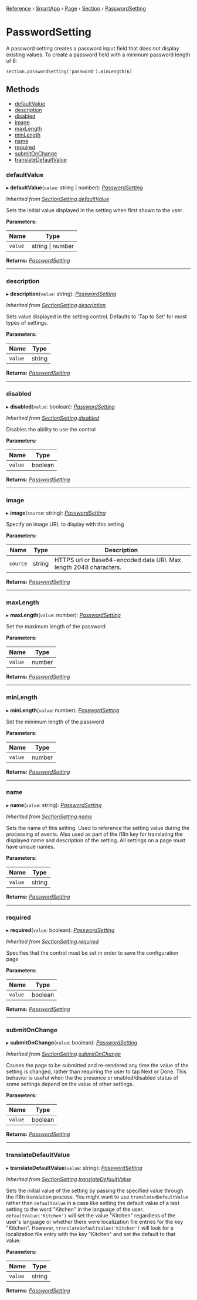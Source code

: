 [Reference](../index.md) › [SmartApp](_smart_app_d_.smartapp.md) › [Page](_pages_page_d_.page.md) › [Section](_pages_section_d_.section.md) ›  [PasswordSetting](_pages_password_setting_d_.passwordsetting.md)

# PasswordSetting

A password setting creates a password input field that does not display existing values. To create a password
field with a minimum password length of 6:
```
section.passwordSetting('password').minLength(6)
```

## Methods

* [defaultValue](_pages_password_setting_d_.passwordsetting.md#defaultvalue)
* [description](_pages_password_setting_d_.passwordsetting.md#description)
* [disabled](_pages_password_setting_d_.passwordsetting.md#disabled)
* [image](_pages_password_setting_d_.passwordsetting.md#image)
* [maxLength](_pages_password_setting_d_.passwordsetting.md#maxlength)
* [minLength](_pages_password_setting_d_.passwordsetting.md#minlength)
* [name](_pages_password_setting_d_.passwordsetting.md#name)
* [required](_pages_password_setting_d_.passwordsetting.md#required)
* [submitOnChange](_pages_password_setting_d_.passwordsetting.md#submitonchange)
* [translateDefaultValue](_pages_password_setting_d_.passwordsetting.md#translatedefaultvalue)


###  defaultValue

▸ **defaultValue**(`value`: string | number): *[PasswordSetting](_pages_password_setting_d_.passwordsetting.md)*

*Inherited from [SectionSetting](_pages_section_setting_d_.sectionsetting.md).[defaultValue](_pages_section_setting_d_.sectionsetting.md#defaultvalue)*

Sets the initial value displayed in the setting when first shown to the user.

**Parameters:**

Name | Type |
------ | ------ |
`value` | string &#124; number |

**Returns:** *[PasswordSetting](_pages_password_setting_d_.passwordsetting.md)*

___

###  description

▸ **description**(`value`: string): *[PasswordSetting](_pages_password_setting_d_.passwordsetting.md)*

*Inherited from [SectionSetting](_pages_section_setting_d_.sectionsetting.md).[description](_pages_section_setting_d_.sectionsetting.md#description)*

Sets value displayed in the setting control. Defaults to 'Tap to Set' for most types of settings.

**Parameters:**

Name | Type |
------ | ------ |
`value` | string |

**Returns:** *[PasswordSetting](_pages_password_setting_d_.passwordsetting.md)*

___

###  disabled

▸ **disabled**(`value`: boolean): *[PasswordSetting](_pages_password_setting_d_.passwordsetting.md)*

*Inherited from [SectionSetting](_pages_section_setting_d_.sectionsetting.md).[disabled](_pages_section_setting_d_.sectionsetting.md#disabled)*

Disables the ability to use the control

**Parameters:**

Name | Type |
------ | ------ |
`value` | boolean |

**Returns:** *[PasswordSetting](_pages_password_setting_d_.passwordsetting.md)*

___

###  image

▸ **image**(`source`: string): *[PasswordSetting](_pages_password_setting_d_.passwordsetting.md)*

Specify an image URL to display with this setting

**Parameters:**

Name | Type | Description |
------ | ------ | ------ |
`source` | string | HTTPS url or Base64-encoded data URI. Max length 2048 characters.  |

**Returns:** *[PasswordSetting](_pages_password_setting_d_.passwordsetting.md)*

___

###  maxLength

▸ **maxLength**(`value`: number): *[PasswordSetting](_pages_password_setting_d_.passwordsetting.md)*

Set the maximum length of the password

**Parameters:**

Name | Type |
------ | ------ |
`value` | number |

**Returns:** *[PasswordSetting](_pages_password_setting_d_.passwordsetting.md)*

___

###  minLength

▸ **minLength**(`value`: number): *[PasswordSetting](_pages_password_setting_d_.passwordsetting.md)*

Set the minimum length of the password

**Parameters:**

Name | Type |
------ | ------ |
`value` | number |

**Returns:** *[PasswordSetting](_pages_password_setting_d_.passwordsetting.md)*

___

###  name

▸ **name**(`value`: string): *[PasswordSetting](_pages_password_setting_d_.passwordsetting.md)*

*Inherited from [SectionSetting](_pages_section_setting_d_.sectionsetting.md).[name](_pages_section_setting_d_.sectionsetting.md#name)*

Sets the name of this setting. Used to reference the setting value during the processing of events. Also
used as part of the i18n key for translating the displayed name and description of the setting. All settings
on a page must have unique names.

**Parameters:**

Name | Type |
------ | ------ |
`value` | string |

**Returns:** *[PasswordSetting](_pages_password_setting_d_.passwordsetting.md)*

___

###  required

▸ **required**(`value`: boolean): *[PasswordSetting](_pages_password_setting_d_.passwordsetting.md)*

*Inherited from [SectionSetting](_pages_section_setting_d_.sectionsetting.md).[required](_pages_section_setting_d_.sectionsetting.md#required)*

Specifies that the control must be set in order to save the configuration page

**Parameters:**

Name | Type |
------ | ------ |
`value` | boolean |

**Returns:** *[PasswordSetting](_pages_password_setting_d_.passwordsetting.md)*

___

###  submitOnChange

▸ **submitOnChange**(`value`: boolean): *[PasswordSetting](_pages_password_setting_d_.passwordsetting.md)*

*Inherited from [SectionSetting](_pages_section_setting_d_.sectionsetting.md).[submitOnChange](_pages_section_setting_d_.sectionsetting.md#submitonchange)*

Causes the page to be submitted and re-rendered any time the value of the setting is changed, rather than
requiring the user to tap Next or Done. This behavior is useful when the the presence or enabled/disabled
status of some settings depend on the value of other settings.

**Parameters:**

Name | Type |
------ | ------ |
`value` | boolean |

**Returns:** *[PasswordSetting](_pages_password_setting_d_.passwordsetting.md)*

___

###  translateDefaultValue

▸ **translateDefaultValue**(`value`: string): *[PasswordSetting](_pages_password_setting_d_.passwordsetting.md)*

*Inherited from [SectionSetting](_pages_section_setting_d_.sectionsetting.md).[translateDefaultValue](_pages_section_setting_d_.sectionsetting.md#translatedefaultvalue)*

Sets the initial value of the setting by passing the specified value through the i18n translation process.
You might want to use `translatedDefaultValue` rather than `defaultValue` in a case like setting the
default value of a text setting to the word "Kitchen" in the language of the user. `defaultValue('Kitchen')`
will set the value "Kitchen" regardless of the user's language or whether there were localization file entries
for the key "Kitchen". However, `translateDefaultValue('Kitchen')` will look for a localization file entry
with the key "Kitchen" and set the default to that value.

**Parameters:**

Name | Type |
------ | ------ |
`value` | string |

**Returns:** *[PasswordSetting](_pages_password_setting_d_.passwordsetting.md)*

